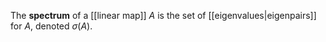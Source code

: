 The **spectrum** of a [[linear map]] $A$ is the set of [[eigenvalues|eigenpairs]] for $A$, denoted $\sigma(A)$.